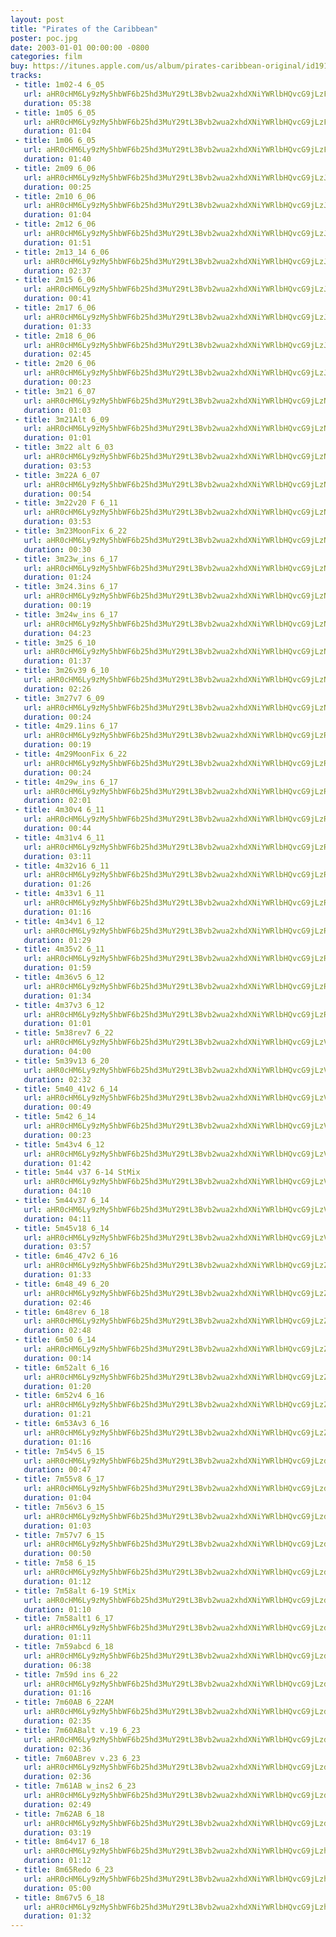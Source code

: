 ```yaml
---
layout: post
title: "Pirates of the Caribbean"
poster: poc.jpg
date: 2003-01-01 00:00:00 -0800
categories: film
buy: https://itunes.apple.com/us/album/pirates-caribbean-original/id191901880?uo=4
tracks:
 - title: 1m02-4 6_05
   url: aHR0cHM6Ly9zMy5hbWF6b25hd3MuY29tL3Bvb2wua2xhdXNiYWRlbHQvcG9jLzFtMDItNCA2XzA1Lm1wMw==
   duration: 05:38
 - title: 1m05 6_05
   url: aHR0cHM6Ly9zMy5hbWF6b25hd3MuY29tL3Bvb2wua2xhdXNiYWRlbHQvcG9jLzFtMDUgNl8wNS5tcDM=
   duration: 01:04
 - title: 1m06 6_05
   url: aHR0cHM6Ly9zMy5hbWF6b25hd3MuY29tL3Bvb2wua2xhdXNiYWRlbHQvcG9jLzFtMDYgNl8wNS5tcDM=
   duration: 01:40
 - title: 2m09 6_06
   url: aHR0cHM6Ly9zMy5hbWF6b25hd3MuY29tL3Bvb2wua2xhdXNiYWRlbHQvcG9jLzJtMDkgNl8wNi5tcDM=
   duration: 00:25
 - title: 2m10 6_06
   url: aHR0cHM6Ly9zMy5hbWF6b25hd3MuY29tL3Bvb2wua2xhdXNiYWRlbHQvcG9jLzJtMTAgNl8wNi5tcDM=
   duration: 01:04
 - title: 2m12 6_06
   url: aHR0cHM6Ly9zMy5hbWF6b25hd3MuY29tL3Bvb2wua2xhdXNiYWRlbHQvcG9jLzJtMTIgNl8wNi5tcDM=
   duration: 01:51
 - title: 2m13_14 6_06
   url: aHR0cHM6Ly9zMy5hbWF6b25hd3MuY29tL3Bvb2wua2xhdXNiYWRlbHQvcG9jLzJtMTNfMTQgNl8wNi5tcDM=
   duration: 02:37
 - title: 2m15 6_06
   url: aHR0cHM6Ly9zMy5hbWF6b25hd3MuY29tL3Bvb2wua2xhdXNiYWRlbHQvcG9jLzJtMTUgNl8wNi5tcDM=
   duration: 00:41
 - title: 2m17 6_06
   url: aHR0cHM6Ly9zMy5hbWF6b25hd3MuY29tL3Bvb2wua2xhdXNiYWRlbHQvcG9jLzJtMTcgNl8wNi5tcDM=
   duration: 01:33
 - title: 2m18 6_06
   url: aHR0cHM6Ly9zMy5hbWF6b25hd3MuY29tL3Bvb2wua2xhdXNiYWRlbHQvcG9jLzJtMTggNl8wNi5tcDM=
   duration: 02:45
 - title: 2m20 6_06
   url: aHR0cHM6Ly9zMy5hbWF6b25hd3MuY29tL3Bvb2wua2xhdXNiYWRlbHQvcG9jLzJtMjAgNl8wNi5tcDM=
   duration: 00:23
 - title: 3m21 6_07
   url: aHR0cHM6Ly9zMy5hbWF6b25hd3MuY29tL3Bvb2wua2xhdXNiYWRlbHQvcG9jLzNtMjEgNl8wNy5tcDM=
   duration: 01:03
 - title: 3m21Alt 6_09
   url: aHR0cHM6Ly9zMy5hbWF6b25hd3MuY29tL3Bvb2wua2xhdXNiYWRlbHQvcG9jLzNtMjFBbHQgNl8wOS5tcDM=
   duration: 01:01
 - title: 3m22 alt 6_03
   url: aHR0cHM6Ly9zMy5hbWF6b25hd3MuY29tL3Bvb2wua2xhdXNiYWRlbHQvcG9jLzNtMjIgYWx0IDZfMDMubXAz
   duration: 03:53
 - title: 3m22A 6_07
   url: aHR0cHM6Ly9zMy5hbWF6b25hd3MuY29tL3Bvb2wua2xhdXNiYWRlbHQvcG9jLzNtMjJBIDZfMDcubXAz
   duration: 00:54
 - title: 3m22v20 F 6_11
   url: aHR0cHM6Ly9zMy5hbWF6b25hd3MuY29tL3Bvb2wua2xhdXNiYWRlbHQvcG9jLzNtMjJ2MjAgRiA2XzExLm1wMw==
   duration: 03:53
 - title: 3m23MoonFix 6_22
   url: aHR0cHM6Ly9zMy5hbWF6b25hd3MuY29tL3Bvb2wua2xhdXNiYWRlbHQvcG9jLzNtMjNNb29uRml4IDZfMjIubXAz
   duration: 00:30
 - title: 3m23w_ins 6_17
   url: aHR0cHM6Ly9zMy5hbWF6b25hd3MuY29tL3Bvb2wua2xhdXNiYWRlbHQvcG9jLzNtMjN3X2lucyA2XzE3Lm1wMw==
   duration: 01:24
 - title: 3m24.3ins 6_17
   url: aHR0cHM6Ly9zMy5hbWF6b25hd3MuY29tL3Bvb2wua2xhdXNiYWRlbHQvcG9jLzNtMjQuM2lucyA2XzE3Lm1wMw==
   duration: 00:19
 - title: 3m24w_ins 6_17
   url: aHR0cHM6Ly9zMy5hbWF6b25hd3MuY29tL3Bvb2wua2xhdXNiYWRlbHQvcG9jLzNtMjR3X2lucyA2XzE3Lm1wMw==
   duration: 04:23
 - title: 3m25 6_10
   url: aHR0cHM6Ly9zMy5hbWF6b25hd3MuY29tL3Bvb2wua2xhdXNiYWRlbHQvcG9jLzNtMjUgNl8xMC5tcDM=
   duration: 01:37
 - title: 3m26v39 6_10
   url: aHR0cHM6Ly9zMy5hbWF6b25hd3MuY29tL3Bvb2wua2xhdXNiYWRlbHQvcG9jLzNtMjZ2MzkgNl8xMC5tcDM=
   duration: 02:26
 - title: 3m27v7 6_09
   url: aHR0cHM6Ly9zMy5hbWF6b25hd3MuY29tL3Bvb2wua2xhdXNiYWRlbHQvcG9jLzNtMjd2NyA2XzA5Lm1wMw==
   duration: 00:24
 - title: 4m29.1ins 6_17
   url: aHR0cHM6Ly9zMy5hbWF6b25hd3MuY29tL3Bvb2wua2xhdXNiYWRlbHQvcG9jLzRtMjkuMWlucyA2XzE3Lm1wMw==
   duration: 00:19
 - title: 4m29MoonFix 6_22
   url: aHR0cHM6Ly9zMy5hbWF6b25hd3MuY29tL3Bvb2wua2xhdXNiYWRlbHQvcG9jLzRtMjlNb29uRml4IDZfMjIubXAz
   duration: 00:24
 - title: 4m29w_ins 6_17
   url: aHR0cHM6Ly9zMy5hbWF6b25hd3MuY29tL3Bvb2wua2xhdXNiYWRlbHQvcG9jLzRtMjl3X2lucyA2XzE3Lm1wMw==
   duration: 02:01
 - title: 4m30v4 6_11
   url: aHR0cHM6Ly9zMy5hbWF6b25hd3MuY29tL3Bvb2wua2xhdXNiYWRlbHQvcG9jLzRtMzB2NCA2XzExLm1wMw==
   duration: 00:44
 - title: 4m31v4 6_11
   url: aHR0cHM6Ly9zMy5hbWF6b25hd3MuY29tL3Bvb2wua2xhdXNiYWRlbHQvcG9jLzRtMzF2NCA2XzExLm1wMw==
   duration: 03:11
 - title: 4m32v16 6_11
   url: aHR0cHM6Ly9zMy5hbWF6b25hd3MuY29tL3Bvb2wua2xhdXNiYWRlbHQvcG9jLzRtMzJ2MTYgNl8xMS5tcDM=
   duration: 01:26
 - title: 4m33v1 6_11
   url: aHR0cHM6Ly9zMy5hbWF6b25hd3MuY29tL3Bvb2wua2xhdXNiYWRlbHQvcG9jLzRtMzN2MSA2XzExLm1wMw==
   duration: 01:16
 - title: 4m34v1 6_12
   url: aHR0cHM6Ly9zMy5hbWF6b25hd3MuY29tL3Bvb2wua2xhdXNiYWRlbHQvcG9jLzRtMzR2MSA2XzEyLm1wMw==
   duration: 01:29
 - title: 4m35v2 6_11
   url: aHR0cHM6Ly9zMy5hbWF6b25hd3MuY29tL3Bvb2wua2xhdXNiYWRlbHQvcG9jLzRtMzV2MiA2XzExLm1wMw==
   duration: 01:59
 - title: 4m36v5 6_12
   url: aHR0cHM6Ly9zMy5hbWF6b25hd3MuY29tL3Bvb2wua2xhdXNiYWRlbHQvcG9jLzRtMzZ2NSA2XzEyLm1wMw==
   duration: 01:34
 - title: 4m37v3 6_12
   url: aHR0cHM6Ly9zMy5hbWF6b25hd3MuY29tL3Bvb2wua2xhdXNiYWRlbHQvcG9jLzRtMzd2MyA2XzEyLm1wMw==
   duration: 01:01
 - title: 5m38rev7 6_22
   url: aHR0cHM6Ly9zMy5hbWF6b25hd3MuY29tL3Bvb2wua2xhdXNiYWRlbHQvcG9jLzVtMzhyZXY3IDZfMjIubXAz
   duration: 04:00
 - title: 5m39v13 6_20
   url: aHR0cHM6Ly9zMy5hbWF6b25hd3MuY29tL3Bvb2wua2xhdXNiYWRlbHQvcG9jLzVtMzl2MTMgNl8yMC5tcDM=
   duration: 02:32
 - title: 5m40_41v2 6_14
   url: aHR0cHM6Ly9zMy5hbWF6b25hd3MuY29tL3Bvb2wua2xhdXNiYWRlbHQvcG9jLzVtNDBfNDF2MiA2XzE0Lm1wMw==
   duration: 00:49
 - title: 5m42 6_14
   url: aHR0cHM6Ly9zMy5hbWF6b25hd3MuY29tL3Bvb2wua2xhdXNiYWRlbHQvcG9jLzVtNDIgNl8xNC5tcDM=
   duration: 00:23
 - title: 5m43v4 6_12
   url: aHR0cHM6Ly9zMy5hbWF6b25hd3MuY29tL3Bvb2wua2xhdXNiYWRlbHQvcG9jLzVtNDN2NCA2XzEyLm1wMw==
   duration: 01:42
 - title: 5m44 v37 6-14 StMix
   url: aHR0cHM6Ly9zMy5hbWF6b25hd3MuY29tL3Bvb2wua2xhdXNiYWRlbHQvcG9jLzVtNDQgdjM3IDYtMTQgU3RNaXgubXAz
   duration: 04:10
 - title: 5m44v37 6_14
   url: aHR0cHM6Ly9zMy5hbWF6b25hd3MuY29tL3Bvb2wua2xhdXNiYWRlbHQvcG9jLzVtNDR2MzcgNl8xNC5tcDM=
   duration: 04:11
 - title: 5m45v18 6_14
   url: aHR0cHM6Ly9zMy5hbWF6b25hd3MuY29tL3Bvb2wua2xhdXNiYWRlbHQvcG9jLzVtNDV2MTggNl8xNC5tcDM=
   duration: 03:57
 - title: 6m46_47v2 6_16
   url: aHR0cHM6Ly9zMy5hbWF6b25hd3MuY29tL3Bvb2wua2xhdXNiYWRlbHQvcG9jLzZtNDZfNDd2MiA2XzE2Lm1wMw==
   duration: 01:33
 - title: 6m48_49 6_20
   url: aHR0cHM6Ly9zMy5hbWF6b25hd3MuY29tL3Bvb2wua2xhdXNiYWRlbHQvcG9jLzZtNDhfNDkgNl8yMC5tcDM=
   duration: 02:46
 - title: 6m48rev 6_18
   url: aHR0cHM6Ly9zMy5hbWF6b25hd3MuY29tL3Bvb2wua2xhdXNiYWRlbHQvcG9jLzZtNDhyZXYgNl8xOC5tcDM=
   duration: 02:48
 - title: 6m50 6_14
   url: aHR0cHM6Ly9zMy5hbWF6b25hd3MuY29tL3Bvb2wua2xhdXNiYWRlbHQvcG9jLzZtNTAgNl8xNC5tcDM=
   duration: 00:14
 - title: 6m52alt 6_16
   url: aHR0cHM6Ly9zMy5hbWF6b25hd3MuY29tL3Bvb2wua2xhdXNiYWRlbHQvcG9jLzZtNTJhbHQgNl8xNi5tcDM=
   duration: 01:20
 - title: 6m52v4 6_16
   url: aHR0cHM6Ly9zMy5hbWF6b25hd3MuY29tL3Bvb2wua2xhdXNiYWRlbHQvcG9jLzZtNTJ2NCA2XzE2Lm1wMw==
   duration: 01:21
 - title: 6m53Av3 6_16
   url: aHR0cHM6Ly9zMy5hbWF6b25hd3MuY29tL3Bvb2wua2xhdXNiYWRlbHQvcG9jLzZtNTNBdjMgNl8xNi5tcDM=
   duration: 01:16
 - title: 7m54v5 6_15
   url: aHR0cHM6Ly9zMy5hbWF6b25hd3MuY29tL3Bvb2wua2xhdXNiYWRlbHQvcG9jLzdtNTR2NSA2XzE1Lm1wMw==
   duration: 00:47
 - title: 7m55v8 6_17
   url: aHR0cHM6Ly9zMy5hbWF6b25hd3MuY29tL3Bvb2wua2xhdXNiYWRlbHQvcG9jLzdtNTV2OCA2XzE3Lm1wMw==
   duration: 01:04
 - title: 7m56v3 6_15
   url: aHR0cHM6Ly9zMy5hbWF6b25hd3MuY29tL3Bvb2wua2xhdXNiYWRlbHQvcG9jLzdtNTZ2MyA2XzE1Lm1wMw==
   duration: 01:03
 - title: 7m57v7 6_15
   url: aHR0cHM6Ly9zMy5hbWF6b25hd3MuY29tL3Bvb2wua2xhdXNiYWRlbHQvcG9jLzdtNTd2NyA2XzE1Lm1wMw==
   duration: 00:50
 - title: 7m58 6_15
   url: aHR0cHM6Ly9zMy5hbWF6b25hd3MuY29tL3Bvb2wua2xhdXNiYWRlbHQvcG9jLzdtNTggNl8xNS5tcDM=
   duration: 01:12
 - title: 7m58alt 6-19 StMix
   url: aHR0cHM6Ly9zMy5hbWF6b25hd3MuY29tL3Bvb2wua2xhdXNiYWRlbHQvcG9jLzdtNThhbHQgNi0xOSBTdE1peC5tcDM=
   duration: 01:10
 - title: 7m58alt1 6_17
   url: aHR0cHM6Ly9zMy5hbWF6b25hd3MuY29tL3Bvb2wua2xhdXNiYWRlbHQvcG9jLzdtNThhbHQxIDZfMTcubXAz
   duration: 01:11
 - title: 7m59abcd 6_18
   url: aHR0cHM6Ly9zMy5hbWF6b25hd3MuY29tL3Bvb2wua2xhdXNiYWRlbHQvcG9jLzdtNTlhYmNkIDZfMTgubXAz
   duration: 06:38
 - title: 7m59d ins 6_22
   url: aHR0cHM6Ly9zMy5hbWF6b25hd3MuY29tL3Bvb2wua2xhdXNiYWRlbHQvcG9jLzdtNTlkIGlucyA2XzIyLm1wMw==
   duration: 01:16
 - title: 7m60AB 6_22AM
   url: aHR0cHM6Ly9zMy5hbWF6b25hd3MuY29tL3Bvb2wua2xhdXNiYWRlbHQvcG9jLzdtNjBBQiA2XzIyQU0ubXAz
   duration: 02:35
 - title: 7m60ABalt v.19 6_23
   url: aHR0cHM6Ly9zMy5hbWF6b25hd3MuY29tL3Bvb2wua2xhdXNiYWRlbHQvcG9jLzdtNjBBQmFsdCB2LjE5IDZfMjMubXAz
   duration: 02:36
 - title: 7m60ABrev v.23 6_23
   url: aHR0cHM6Ly9zMy5hbWF6b25hd3MuY29tL3Bvb2wua2xhdXNiYWRlbHQvcG9jLzdtNjBBQnJldiB2LjIzIDZfMjMubXAz
   duration: 02:36
 - title: 7m61AB w_ins2 6_23
   url: aHR0cHM6Ly9zMy5hbWF6b25hd3MuY29tL3Bvb2wua2xhdXNiYWRlbHQvcG9jLzdtNjFBQiB3X2luczIgNl8yMy5tcDM=
   duration: 02:49
 - title: 7m62AB 6_18
   url: aHR0cHM6Ly9zMy5hbWF6b25hd3MuY29tL3Bvb2wua2xhdXNiYWRlbHQvcG9jLzdtNjJBQiA2XzE4Lm1wMw==
   duration: 03:19
 - title: 8m64v17 6_18
   url: aHR0cHM6Ly9zMy5hbWF6b25hd3MuY29tL3Bvb2wua2xhdXNiYWRlbHQvcG9jLzhtNjR2MTcgNl8xOC5tcDM=
   duration: 01:12
 - title: 8m65Redo 6_23
   url: aHR0cHM6Ly9zMy5hbWF6b25hd3MuY29tL3Bvb2wua2xhdXNiYWRlbHQvcG9jLzhtNjVSZWRvIDZfMjMubXAz
   duration: 05:00
 - title: 8m67v5 6_18
   url: aHR0cHM6Ly9zMy5hbWF6b25hd3MuY29tL3Bvb2wua2xhdXNiYWRlbHQvcG9jLzhtNjd2NSA2XzE4Lm1wMw==
   duration: 01:32
---
```


